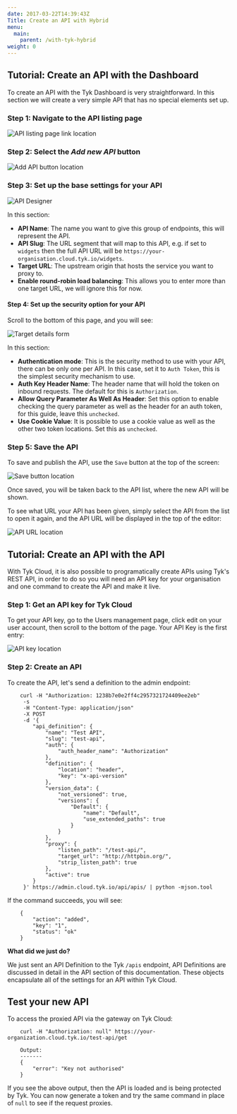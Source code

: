 ```yaml
---
date: 2017-03-22T14:39:43Z
Title: Create an API with Hybrid
menu:
  main:
    parent: /with-tyk-hybrid
weight: 0 
---
```


## <a name="with-dashboard"></a>Tutorial: Create an API with the Dashboard

To create an API with the Tyk Dashboard is very straightforward. In this section we will create a very simple API that has no special elements set up.

### Step 1: Navigate to the API listing page

![API listing page link location][1]

### Step 2: Select the *Add new API* button

![Add API button location][2]

### Step 3: Set up the base settings for your API

![API Designer][3]

In this section:

*   **API Name**: The name you want to give this group of endpoints, this will represent the API.
*   **API Slug**: The URL segment that will map to this API, e.g. if set to `widgets` then the full API URL will be `https://your-organisation.cloud.tyk.io/widgets`.
*   **Target URL**: The upstream origin that hosts the service you want to proxy to.
*   **Enable round-robin load balancing**: This allows you to enter more than one target URL, we will ignore this for now.

#### Step 4: Set up the security option for your API

Scroll to the bottom of this page, and you will see:

![Target details form][4]

In this section:

*   **Authentication mode**: This is the security method to use with your API, there can be only one per API. In this case, set it to `Auth Token`, this is the simplest security mechanism to use.
*   **Auth Key Header Name**: The header name that will hold the token on inbound requests. The default for this is `Authorization`.
*   **Allow Query Parameter As Well As Header**: Set this option to enable checking the query parameter as well as the header for an auth token, for this guide, leave this `unchecked`.
*   **Use Cookie Value**: It is possible to use a cookie value as well as the other two token locations. Set this as `unchecked`.

### Step 5: Save the API

To save and publish the API, use the `Save` button at the top of the screen:

![Save button location][5]

Once saved, you will be taken back to the API list, where the new API will be shown.

To see what URL your API has been given, simply select the API from the list to open it again, and the API URL will be displayed in the top of the editor:

![API URL location][6]

## <a name="with-api"></a>Tutorial: Create an API with the API

With Tyk Cloud, it is also possible to programatically create APIs using Tyk's REST API, in order to do so you will need an API key for your organisation and one command to create the API and make it live.

### Step 1: Get an API key for Tyk Cloud

To get your API key, go to the Users management page, click edit on your user account, then scroll to the bottom of the page. Your API Key is the first entry:

![API key location][7]

### Step 2: Create an API

To create the API, let's send a definition to the admin endpoint:
```
    curl -H "Authorization: 1238b7e0e2ff4c2957321724409ee2eb" 
     -s 
     -H "Content-Type: application/json" 
     -X POST 
     -d '{
        "api_definition": {
            "name": "Test API",
            "slug": "test-api",
            "auth": {
                "auth_header_name": "Authorization"
            },
            "definition": {
                "location": "header",
                "key": "x-api-version"
            },
            "version_data": {
                "not_versioned": true,
                "versions": {
                    "Default": {
                        "name": "Default",
                        "use_extended_paths": true
                    }
                }
            },
            "proxy": {
                "listen_path": "/test-api/",
                "target_url": "http://httpbin.org/",
                "strip_listen_path": true
            },
            "active": true
        }
     }' https://admin.cloud.tyk.io/api/apis/ | python -mjson.tool
```

If the command succeeds, you will see:
```
    {
        "action": "added",
        "key": "1",
        "status": "ok"
    }
```

**What did we just do?**

We just sent an API Definition to the Tyk `/apis` endpoint, API Definitions are discussed in detail in the API section of this documentation. These objects encapsulate all of the settings for an API within Tyk Cloud.

## Test your new API

To access the proxied API via the gateway on Tyk Cloud:
```
    curl -H "Authorization: null" https://your-organization.cloud.tyk.io/test-api/get
    
    Output:
    -------
    {
        "error": "Key not authorised"
    }
```

If you see the above output, then the API is loaded and is being protected by Tyk. You can now generate a token and try the same command in place of `null` to see if the request proxies.

 [1]: /img/dashboard/system-management/NavAPIs.png
 [2]: /img/dashboard/system-management/addAPIbutton.png
 [3]: /img/dashboard/system-management/APIDesigner.png
 [4]: /img/dashboard/system-management/targetDetails.png
 [5]: /img/dashboard/system-management/saveAPI.png
 [6]: /img/dashboard/system-management/APIURLLocation.png
 [7]: /img/dashboard/system-management/APIKey.png

